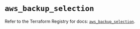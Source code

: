 # `aws_backup_selection`

Refer to the Terraform Registry for docs: [`aws_backup_selection`](https://registry.terraform.io/providers/hashicorp/aws/5.83.1/docs/resources/backup_selection).

